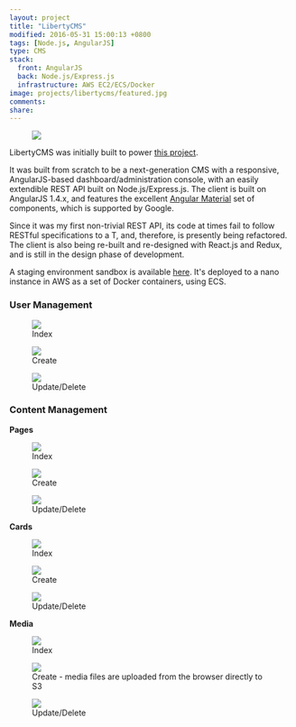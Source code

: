 ```yaml
---
layout: project
title: "LibertyCMS"
modified: 2016-05-31 15:00:13 +0800
tags: [Node.js, AngularJS]
type: CMS
stack:
  front: AngularJS
  back: Node.js/Express.js
  infrastructure: AWS EC2/ECS/Docker
image: projects/libertycms/featured.jpg
comments: 
share: 
---
```


<figure>
	<img src="{{ site.url }}/images/projects/libertycms/devices.jpg"/>
</figure>

LibertyCMS was initially built to power [this project](http://app.bestcarinsurance.com.sg).

It was built from scratch to be a next-generation CMS with a responsive, AngularJS-based dashboard/administration console, with an easily extendible REST API built on Node.js/Express.js. The client is built on AngularJS 1.4.x, and features the excellent [Angular Material](https://material.angularjs.org/latest/) set of components, which is supported by Google. 

Since it was my first non-trivial REST API, its code at times fail to follow RESTful specifications to a T, and, therefore, is presently being refactored. The client is also being re-built and re-designed with React.js and Redux, and is still in the design phase of development.

A staging environment sandbox is available [here](#). It's deployed to a nano instance in AWS as a set of Docker containers, using ECS.

### User Management

<figure>
	<img src="{{ site.url }}/images/projects/libertycms/users/index.jpg"/>
	<figcaption>Index</figcaption>
</figure>

<figure>
	<img src="{{ site.url }}/images/projects/libertycms/users/create.jpg"/>
	<figcaption>Create</figcaption>
</figure>

<figure>
	<img src="{{ site.url }}/images/projects/libertycms/users/edit.jpg"/>
	<figcaption>Update/Delete</figcaption>
</figure>

### Content Management

__Pages__

<figure>
	<img src="{{ site.url }}/images/projects/libertycms/pages/page_index.jpg"/>
	<figcaption>Index</figcaption>
</figure>

<figure>
	<img src="{{ site.url }}/images/projects/libertycms/pages/page_create_stitched.jpg"/>
	<figcaption>Create</figcaption>
</figure>

<figure>
	<img src="{{ site.url }}/images/projects/libertycms/pages/page_edit_stitched.jpg"/>
	<figcaption>Update/Delete</figcaption>
</figure>

__Cards__

<figure>
	<img src="{{ site.url }}/images/projects/libertycms/cards/card_index_stitched.jpg"/>
	<figcaption>Index</figcaption>
</figure>

<figure>
	<img src="{{ site.url }}/images/projects/libertycms/cards/card_create_stitched.jpg"/>
	<figcaption>Create</figcaption>
</figure>

<figure>
	<img src="{{ site.url }}/images/projects/libertycms/cards/card_edit_stitched.jpg"/>
	<figcaption>Update/Delete</figcaption>
</figure>

__Media__

<figure>
	<img src="{{ site.url }}/images/projects/libertycms/media/media_index_stitched.jpg"/>
	<figcaption>Index</figcaption>
</figure>

<figure>
	<img src="{{ site.url }}/images/projects/libertycms/media/media_create.jpg"/>
	<figcaption>Create - media files are uploaded from the browser directly to S3</figcaption>
</figure>

<figure>
	<img src="{{ site.url }}/images/projects/libertycms/media/media_edit.jpg"/>
	<figcaption>Update/Delete</figcaption>
</figure>